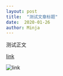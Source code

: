 ```yaml
---
layout: post
title:  "测试文章标题"
date:  2020-01-26
author: Minja
---
```


测试正文

[link](nothing)

![link](https://raw.githubusercontent.com/BlackwinMin/blackwinmin.github.io/blob/master/_posts/img/1500x500.jpeg)